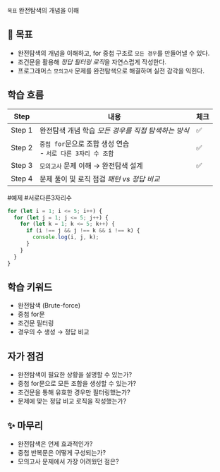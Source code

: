 `목표` 완전탐색의 개념을 이해
## 📌  목표

- 완전탐색의 개념을 이해하고, for 중첩 구조로 `모든 경우`를 만들어낼 수 있다.
- 조건문을 활용해 *정답 필터링 로직*을 자연스럽게 작성한다.
- 프로그래머스 `모의고사` 문제를 완전탐색으로 해결하며 실전 감각을 익힌다.

## 학습 흐름

| Step   | 내용                                          | 체크  |
| ------ | ------------------------------------------- | --- |
| Step 1 | 완전탐색 개념 학습 *모든 경우를 직접 탐색하는 방식*              | ✅   |
| Step 2 | `중첩 for`문으로 조합 생성 연습<br> - `서로 다른 3자리 수 조합` | ✅   |
| Step 3 | `모의고사` 문제 이해 → 완전탐색 설계                      | ✅   |
| Step 4 | 문제 풀이 및 로직 점검 *패턴 vs 정답 비교*                 |     |

#예제 #서로다른3자리수

```js
for (let i = 1; i <= 5; i++) {
  for (let j = 1; j <= 5; j++) {
    for (let k = 1; k <= 5; k++) {
      if (i !== j && j !== k && i !== k) {
        console.log(i, j, k); 
      }
    }
  }
}
```

## 학습 키워드

- 완전탐색 (Brute-force)
- 중첩 for문
- 조건문 필터링
- 경우의 수 생성 → 정답 비교

## 자가 점검

-  완전탐색이 필요한 상황을 설명할 수 있는가?
-  중첩 for문으로 모든 조합을 생성할 수 있는가?
-  조건문을 통해 유효한 경우만 필터링했는가?
-  문제에 맞는 정답 비교 로직을 작성했는가?

## ✨ 마무리

-  완전탐색은 언제 효과적인가? 
-  중첩 반복문은 어떻게 구성되는가?
-  모의고사 문제에서 가장 어려웠던 점은?
